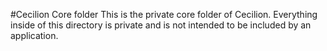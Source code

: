 #Cecilion Core folder
This is the private core folder of Cecilion. Everything inside of this directory is private and is not intended to be included by an application.